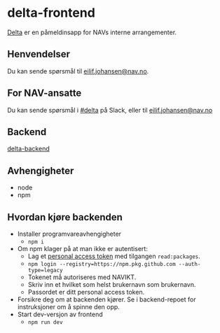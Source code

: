 # delta-frontend

[Delta](https://delta.nav.no) er en påmeldinsapp for NAVs interne arrangementer.

## Henvendelser

Du kan sende spørsmål til [eilif.johansen@nav.no](mailto:eilif.johansen@nav.no).

## For NAV-ansatte

Du kan sende spørsmål i [#delta](https://nav-it.slack.com/archives/C05E0NJ6Z0C) på Slack, eller til [eilif.johansen@nav.no](mailto:eilif.johansen@nav.no)

## Backend

[delta-backend](https://github.com/navikt/delta-backend)

## Avhengigheter

- node
- npm

## Hvordan kjøre backenden

- Installer programvareavhengigheter
  - `npm i`
- Om npm klager på at man ikke er autentisert:
  - Lag et [personal access token](https://docs.github.com/en/authentication/keeping-your-account-and-data-secure/managing-your-personal-access-tokens) med tilgangen `read:packages`.
  - `npm login --registry=https://npm.pkg.github.com --auth-type=legacy`
  - Tokenet må autoriseres med NAVIKT.
  - Skriv inn et hvilket som helst brukernavn som brukernavn.
  - Passordet er ditt personal access token.
- Forsikre deg om at backenden kjører. Se i backend-repoet for instruksjoner om å spinne den opp.
- Start dev-versjon av frontend
  - `npm run dev`
